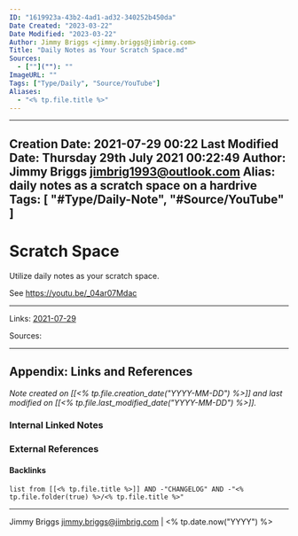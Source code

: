 ```yaml
---
ID: "1619923a-43b2-4ad1-ad32-340252b450da"
Date Created: "2023-03-22"
Date Modified: "2023-03-22"
Author: Jimmy Briggs <jimmy.briggs@jimbrig.com>
Title: "Daily Notes as Your Scratch Space.md"
Sources: 
  - [""](""): ""
ImageURL: ""
Tags: ["Type/Daily", "Source/YouTube"]
Aliases:
  - "<% tp.file.title %>"
---
```


---
Creation Date: 2021-07-29 00:22
Last Modified Date: Thursday 29th July 2021 00:22:49
Author: Jimmy Briggs <jimbrig1993@outlook.com>
Alias: daily notes as a scratch space on a hardrive
Tags: [ "#Type/Daily-Note", "#Source/YouTube" ]
---

# Scratch Space

Utilize daily notes as your scratch space.

See https://youtu.be/_04ar07Mdac

***

Links:  [2021-07-29](../3-Resources/Daily-Notes/2021-07-29.md)

Sources:




***

## Appendix: Links and References

*Note created on [[<% tp.file.creation_date("YYYY-MM-DD") %>]] and last modified on [[<% tp.file.last_modified_date("YYYY-MM-DD") %>]].*

### Internal Linked Notes

### External References

#### Backlinks

```dataview
list from [[<% tp.file.title %>]] AND -"CHANGELOG" AND -"<% tp.file.folder(true) %>/<% tp.file.title %>"
```


***

Jimmy Briggs <jimmy.briggs@jimbrig.com> | <% tp.date.now("YYYY") %>